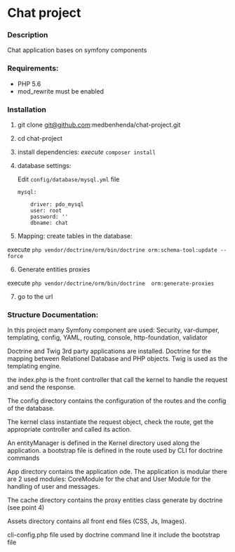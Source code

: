 # Chat project

### Description
Chat application bases on symfony components

### Requirements:
* PHP 5.6
* mod_rewrite must be enabled

### Installation
1. git clone git@github.com:medbenhenda/chat-project.git
2. cd chat-project
3. install dependencies:
    _execute_ `composer install`
4. database settings:

   Edit `config/database/mysql.yml` file 

       mysql:
   
           driver: pdo_mysql
           user: root
           password: ''
           dbname: chat
   
5. Mapping: create tables in the database:

execute `php vendor/doctrine/orm/bin/doctrine orm:schema-tool:update --force
`

6. Generate entities proxies

execute `php vendor/doctrine/orm/bin/doctrine  orm:generate-proxies`

7. go to the url 

### Structure Documentation:
In this project many Symfony component are used: Security, var-dumper, templating, config, YAML, routing, console, http-foundation, validator

Doctrine and Twig 3rd party applications are installed. Doctrine for the mapping between Relationel Database and PHP objects. Twig is used as the templating engine.

the index.php is the front controller that call the kernel to handle the request and send the response.

The config directory contains the configuration of the routes and the config of the database.

The kernel class instantiate the request object, check the route, get the appropriate controller and called its action.

An entityManager is defined in the Kernel directory used along the application. a bootstrap file is defined in the route used by CLI for doctrine commands

App directory contains the application ode. The application is modular there are 2 used modules: CoreModule for the chat and User Module for the handling of user and messages.

The cache directory contains the proxy entities class generate by doctrine (see point 4)

Assets directory contains all front end files (CSS, Js, Images).

cli-config.php file used by doctrine command line it include the bootstrap file
